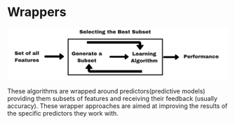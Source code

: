 # Wrappers

![Wrapper method](../.gitbook/assets/screen-shot-2020-08-15-at-7.59.44-pm.png)

These algorithms are wrapped around predictors\(predictive models\) providing them subsets of features and receiving their feedback \(usually accuracy\). These wrapper approaches are aimed at improving the results of the specific predictors they work with.

